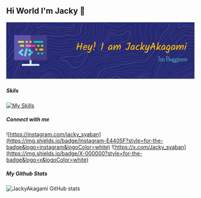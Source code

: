 ## Hi World I'm Jacky 👋

![Jacky Akagami](img/github-header-1.png)

<!--
**JackyAkagami/JackyAkagami** is a ✨ _special_ ✨ repository because its `README.md` (this file) appears on your GitHub profile.

Here are some ideas to get you started:

- 🔭 I’m currently working on ...
- 🌱 I’m currently learning ...
- 👯 I’m looking to collaborate on ...
- 🤔 I’m looking for help with ...
- 💬 Ask me about ...
- 📫 How to reach me: ...
- 😄 Pronouns: ...
- ⚡ Fun fact: ...
-->

##### Skils

[![My Skills](https://skillicons.dev/icons?i=html,php,css,react,js,python,cs,mysql,nodejs,vscode&perline=5)](https://skillicons.dev)

##### Connect with me

![https://instagram.com/jacky_syaban](https://img.shields.io/badge/Instagram-E4405F?style=for-the-badge&logo=instagram&logoColor=white) ![https://x.com/Jacky_syaban](https://img.shields.io/badge/X-000000?style=for-the-badge&logo=x&logoColor=white)

##### My Github Stats

![JackyAkagami GitHub stats](https://github-readme-stats.vercel.app/api?username=JackyAkagami&show_icons=true&theme=gruvbox)
